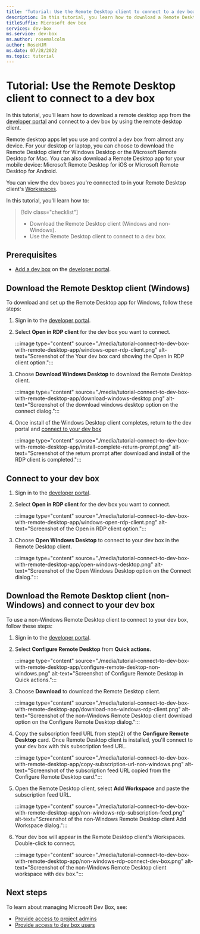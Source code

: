 ```yaml
---
title: 'Tutorial: Use the Remote Desktop client to connect to a dev box'
description: In this tutorial, you learn how to download a Remote Desktop client and connect to a dev box. 
titleSuffix: Microsoft dev box
services: dev-box
ms.service: dev-box
ms.author: rosemalcolm
author: RoseHJM
ms.date: 07/28/2022
ms.topic: tutorial
---
```


# Tutorial: Use the Remote Desktop client to connect to a dev box

In this tutorial, you'll learn how to download a remote desktop app from the [developer portal](https://aka.ms/devbox-portal) and connect to a dev box by using the remote desktop client.

Remote desktop apps let you use and control a dev box from almost any device. For your desktop or laptop, you can choose to download the Remote Desktop client for Windows Desktop or the Microsoft Remote Desktop for Mac. You can also download a Remote Desktop app for your mobile device: Microsoft Remote Desktop for iOS or Microsoft Remote Desktop for Android.

You can view the dev boxes you're connected to in your Remote Desktop client's [Workspaces](/windows-server/remote/remote-desktop-services/clients/windowsdesktop#workspaces).

In this tutorial, you'll learn how to:

> [!div class="checklist"]
> * Download the Remote Desktop client (Windows and non-Windows).
> * Use the Remote Desktop client to connect to a dev box.

## Prerequisites

- [Add a dev box](./quickstart-create-dev-box.md#create-a-dev-box) on the [developer portal](https://aka.ms/devbox-portal).

## Download the Remote Desktop client (Windows)

To download and set up the Remote Desktop app for Windows, follow these steps:

1. Sign in to the [developer portal](https://aka.ms/devbox-portal).

1. Select **Open in RDP client** for the dev box you want to connect.
   
   :::image type="content" source="./media/tutorial-connect-to-dev-box-with-remote-desktop-app/windows-open-rdp-client.png" alt-text="Screenshot of the Your dev box card showing the Open in RDP client option.":::

1. Choose **Download Windows Desktop** to download the Remote Desktop client.
   
   :::image type="content" source="./media/tutorial-connect-to-dev-box-with-remote-desktop-app/download-windows-desktop.png" alt-text="Screenshot of the download windows desktop option on the connect dialog.":::

1. Once install of the Windows Desktop client completes, return to the dev portal and [connect to your dev box](#connect-to-your-dev-box)
   
   :::image type="content" source="./media/tutorial-connect-to-dev-box-with-remote-desktop-app/install-complete-return-prompt.png" alt-text="Screenshot of the return prompt after download and install of the RDP client is completed.":::

## Connect to your dev box

1. Sign in to the [developer portal](https://aka.ms/devbox-portal).

1. Select **Open in RDP client** for the dev box you want to connect.
   
   :::image type="content" source="./media/tutorial-connect-to-dev-box-with-remote-desktop-app/windows-open-rdp-client.png" alt-text="Screenshot of the Open in RDP client option.":::

1. Choose **Open Windows Desktop** to connect to your dev box in the Remote Desktop client.
   
   :::image type="content" source="./media/tutorial-connect-to-dev-box-with-remote-desktop-app/open-windows-desktop.png" alt-text="Screenshot of the  Open Windows Desktop option on the Connect dialog.":::

## Download the Remote Desktop client (non-Windows) and connect to your dev box

To use a non-Windows Remote Desktop client to connect to your dev box, follow these steps:

1. Sign in to the [developer portal](https://aka.ms/devbox-portal).

1. Select **Configure Remote Desktop** from **Quick actions**.
   
   :::image type="content" source="./media/tutorial-connect-to-dev-box-with-remote-desktop-app/configure-remote-desktop-non-windows.png" alt-text="Screenshot of Configure Remote Desktop in Quick actions.":::

1. Choose **Download** to download the Remote Desktop client.
   
   :::image type="content" source="./media/tutorial-connect-to-dev-box-with-remote-desktop-app/download-non-windows-rdp-client.png" alt-text="Screenshot of the non-Windows Remote Desktop client download option on the Configure Remote Desktop dialog.":::

1. Copy the subscription feed URL from step(2) of the **Configure Remote Desktop** card. Once Remote Desktop client is installed, you'll connect to your dev box with this subscription feed URL.

   :::image type="content" source="./media/tutorial-connect-to-dev-box-with-remote-desktop-app/copy-subscription-url-non-windows.png" alt-text="Screenshot of the subscription feed URL copied from the Configure Remote Desktop card.":::

1. Open the Remote Desktop client, select **Add Workspace** and paste the subscription feed URL.
   
   :::image type="content" source="./media/tutorial-connect-to-dev-box-with-remote-desktop-app/non-windows-rdp-subscription-feed.png" alt-text="Screenshot of the non-Windows Remote Desktop client Add Workspace dialog.":::
   
1. Your dev box will appear in the Remote Desktop client's Workspaces. Double-click to connect.

   :::image type="content" source="./media/tutorial-connect-to-dev-box-with-remote-desktop-app/non-windows-rdp-connect-dev-box.png" alt-text="Screenshot of the non-Windows Remote Desktop client workspace with dev box.":::

## Next steps
To learn about managing Microsoft Dev Box, see:

- [Provide access to project admins](./how-to-project-admin.md)
- [Provide access to dev box users](./how-to-dev-box-user.md)